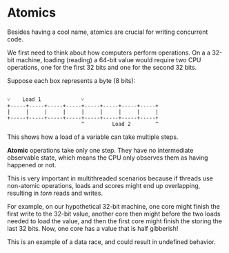 # Atomics

Besides having a cool name, atomics are crucial for writing concurrent code.

We first need to think about how computers perform operations. On a a 32-bit
machine, loading (reading) a 64-bit value would require two CPU operations, one
for the first 32 bits and one for the second 32 bits.

Suppose each box represents a byte (8 bits):

```

˅    Load 1             ˅
+-----+-----+-----+-----+-----+-----+-----+-----+
|     |     |     |     |     |     |     |     |
+-----+-----+-----+-----+-----+-----+-----+-----+
                        ^         Load 2        ^
```

This shows how a load of a variable can take multiple steps.

**Atomic** operations take only one step. They have no intermediate observable
state, which means the CPU only observes them as having happened or not.

This is very important in multithreaded scenarios because if threads use
non-atomic operations, loads and scores might end up overlapping, resulting in
_torn_ reads and writes.

For example, on our hypothetical 32-bit machine, one core might finish the first
write to the 32-bit value, another core then might before the two loads needed
to load the value, and then the first core might finish the storing the last 32
bits. Now, one core has a value that is half gibberish!

This is an example of a data race, and could result in undefined behavior.